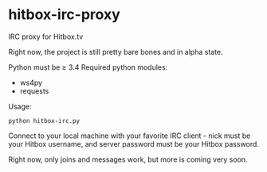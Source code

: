 # hitbox-irc-proxy
IRC proxy for Hitbox.tv

Right now, the project is still pretty bare bones and in alpha state.

Python must be ≥ 3.4
Required python modules:
- ws4py
- requests

Usage:
````
python hitbox-irc.py
````

Connect to your local machine with your favorite IRC client - nick must be your Hitbox username, and server password must be your Hitbox password.

Right now, only joins and messages work, but more is coming very soon.

